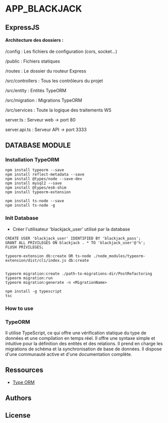 # APP_BLACKJACK

## ExpressJS

#### Architecture des dossiers :

/config : Les fichiers de configuration (cors, socket...)

/public : Fichiers statiques

/routes : Le dossier du routeur Express

/src/controllers : Tous les contrôleurs du projet

/src/entity : Entités TypeORM

/src/migration : Migrations TypeORM

/src/services : Toute la logique des traitements WS

server.ts : Serveur web -> port 80

server.api.ts : Serveur API -> port 3333

## DATABASE MODULE


### Installation TypeORM

```
npm install typeorm --save
npm install reflect-metadata --save
npm install @types/node --save-dev
npm install mysql2 --save
npm install @types/es6-shim
npm install typeorm-extension

npm install ts-node --save
npm install ts-node -g
```
### Init Database

+ Créer l'utilisateur 'blackjack_user' utilisé par la database
```
CREATE USER 'blackjack_user' IDENTIFIED BY 'blackjack_pass';
GRANT ALL PRIVILEGES ON blackjack . * TO 'blackjack_user'@'%';
FLUSH PRIVILEGES;
```

```
typeorm-extension db:create OR ts-node ./node_modules/typeorm-extension/dist/cli/index.js db:create


typeorm migration:create ./path-to-migrations-dir/PostRefactoring
typeorm migration:run
typeorm migration:generate -n <MigrationName>

npm install -g typescript
tsc
```

### How to use

### TypeORM

Il utilise TypeScript, ce qui offre une vérification statique du type de données et une compilation en temps réel.
Il offre une syntaxe simple et intuitive pour la définition des entités et des relations.
Il prend en charge les migrations de schéma et la synchronisation de base de données.
Il dispose d'une communauté active et d'une documentation complète.

## Ressources

- [Type ORM](https://typeorm.io/)

## Authors

## License